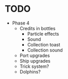 # TODO
- Phase 4
  - Credits in bottles
    - Particle effects
    - Sound
    - Collection toast
    - Collection sound
  - Port upgrades
  - Ship upgrades
  - Trick system?
  - Dolphins?

